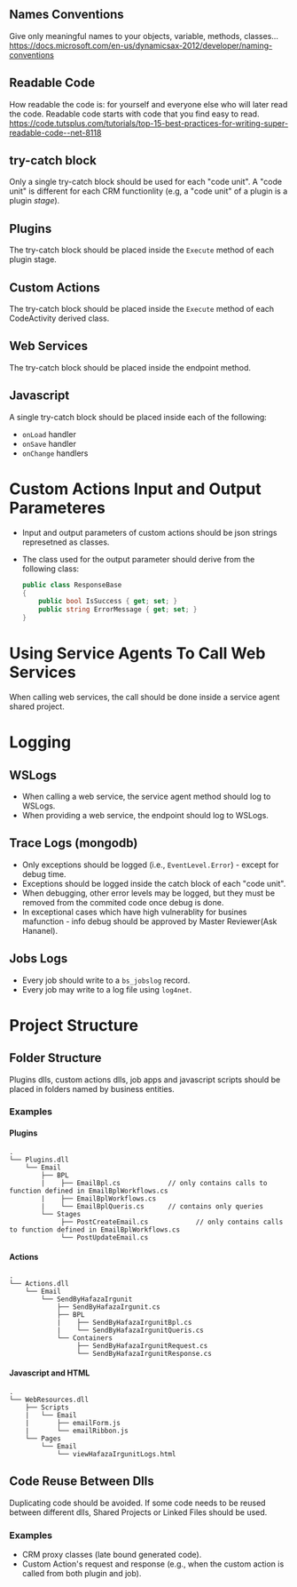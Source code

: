 ## Names Conventions
Give only meaningful names to your objects, variable, methods, classes…
https://docs.microsoft.com/en-us/dynamicsax-2012/developer/naming-conventions

## Readable Code
How readable the code is: for yourself and everyone else who will later read the code. Readable code starts with code that you find easy to read.
https://code.tutsplus.com/tutorials/top-15-best-practices-for-writing-super-readable-code--net-8118

## try-catch block

Only a single try-catch block should be used for each "code unit". 
A "code unit" is different for each CRM functionlity (e.g, a "code unit" of a plugin is a plugin *stage*).

## Plugins

The try-catch block should be placed inside the `Execute` method of each plugin stage.

## Custom Actions

The try-catch block should be placed inside the `Execute` method of each CodeActivity derived class.

## Web Services

The try-catch block should be placed inside the endpoint method.

## Javascript

A single try-catch block should be placed inside each of the following:
- `onLoad` handler
- `onSave` handler
- `onChange` handlers

# Custom Actions Input and Output Parameteres

- Input and output parameters of custom actions should be json strings represetned as classes.
- The class used for the output parameter should derive from the following class:  

  ```csharp
  public class ResponseBase
  {
      public bool IsSuccess { get; set; }
      public string ErrorMessage { get; set; }
  }
  ```
  
# Using Service Agents To Call Web Services

When calling web services, the call should be done inside a service agent shared project.

# Logging

## WSLogs

- When calling a web service, the service agent method should log to WSLogs.
- When providing a web service, the endpoint should log to WSLogs.

## Trace Logs (mongodb)

- Only exceptions should be logged (i.e., `EventLevel.Error`) - except for debug time.
- Exceptions should be logged inside the catch block of each "code unit".
- When debugging, other error levels may be logged, but they must be removed from the commited code once debug is done.
- In exceptional cases which have high vulnerablity for busines mafunction - info debug should be approved by Master Reviewer(Ask Hananel). 
## Jobs Logs

- Every job should write to a `bs_jobslog` record.
- Every job may write to a log file using `log4net`.

# Project Structure

## Folder Structure

Plugins dlls, custom actions dlls, job apps and javascript scripts should be placed in folders named by business entities.

### Examples

#### Plugins

```
.
└── Plugins.dll
    └── Email
        ├── BPL
        |    ├── EmailBpl.cs            // only contains calls to function defined in EmailBplWorkflows.cs
        |    ├── EmailBplWorkflows.cs 
        |    └── EmailBplQueris.cs      // contains only queries
        └── Stages
             ├── PostCreateEmail.cs            // only contains calls to function defined in EmailBplWorkflows.cs
             └── PostUpdateEmail.cs 
```

#### Actions

```
.
└── Actions.dll
    └── Email
        └── SendByHafazaIrgunit
            ├── SendByHafazaIrgunit.cs
            ├── BPL
            |    ├── SendByHafazaIrgunitBpl.cs            
            |    └── SendByHafazaIrgunitQueris.cs      
            └── Containers
                 ├── SendByHafazaIrgunitRequest.cs            
                 └── SendByHafazaIrgunitResponse.cs 
```

#### Javascript and HTML

```
.
└── WebResources.dll
    ├── Scripts
    |   └── Email
    |       ├── emailForm.js    
    |       └── emailRibbon.js
    └── Pages
        └── Email
            └── viewHafazaIrgunitLogs.html
```

## Code Reuse Between Dlls

Duplicating code should be avoided. 
If some code needs to be reused between different dlls, Shared Projects or Linked Files should be used.

### Examples

-	CRM proxy classes (late bound generated code).
-	Custom Action's request and response (e.g., when the custom action is called from both plugin and job).
